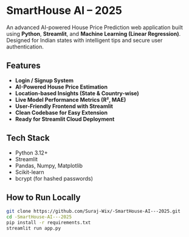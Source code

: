 # SmartHouse AI – 2025
An advanced AI-powered House Price Prediction web application built using **Python**, **Streamlit**, and **Machine Learning (Linear Regression)**. Designed for Indian states with intelligent tips and secure user authentication.
## Features
- **Login / Signup System**
- **AI-Powered House Price Estimation**
- **Location-based Insights (State & Country-wise)**
- **Live Model Performance Metrics (R², MAE)**
- **User-Friendly Frontend with Streamlit**
- **Clean Codebase for Easy Extension**
- **Ready for Streamlit Cloud Deployment**
## Tech Stack
- Python 3.12+
- Streamlit
- Pandas, Numpy, Matplotlib
- Scikit-learn
- bcrypt (for hashed passwords)
## How to Run Locally
```bash
git clone https://github.com/Suraj-Wix/-SmartHouse-AI---2025.git
cd -SmartHouse-AI---2025
pip install -r requirements.txt
streamlit run app.py

